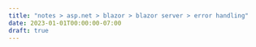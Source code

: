 ```yaml
---
title: "notes > asp.net > blazor > blazor server > error handling"
date: 2023-01-01T00:00:00-07:00
draft: true
---
```

